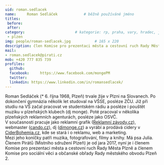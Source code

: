 ```yaml
---
uid: roman.sedlacek
name:     Roman Sedláček      		# běžně používáné jméno
titles:
 before: 
 after: 
category:                 		# kategorie: rp, praha, vary, hradec, jmk, senat
 - plzen
img: people/roman-sedlacek.jpg           # 165 x 220
description: člen Komise pro prezentaci města a cestovní ruch Rady Města Plzně, člen Komise pro sociální věci a občanské obřady Rady městského obvodu Plzeň 2, člen MS Plzeň
mail:
- roman.sedlacek@pirati.cz
mob: +420 777 835 739
profiles:
  github:
  facebook:		https://www.facebook.com/mongePM		
  twitter:
  linkedin: https://www.linkedin.com/in/romansedlacek/
---
```


Roman Sedláček (* 6. října 1968, Plzeň) trvale žije v Plzni na Slovanech. Po dokončení gymnázia několik let studoval na VŠSE, posléze ZČU. Již při studiu na VŠ začal pracovat ve studentském rádiu a posléze i pouštět muziku v plzeňských klubech (dj monge). Poté pracoval v několika plzeňských reklamních agenturách, posléze jako OSVČ.  
V současnosti pracuje jako reklamní grafik (<a  target="_blank" href="http://reklamnizavody.cz">Reklamní závody.cz</a>), webmaster (<a target="_blank" href="http://cando.cz">cando.cz</a>), dj (<a target="_blank" href="djmonge.cz">djmonge.cz</a>) a vyrábí a prodává cidery v <a  target="_blank" href="CiderBohemia.cz">CiderBohemia.cz</a>, kde se stará i o reklamu, web a marketing.  
Mezi jeho koníčky patří muzika, fotografování, filmy a knihy. Má psa Julia.  
Členem Pirátů (Místního sdružení Plzeň) je od jara 2017, nyní je i členem Komise pro prezentaci města a cestovní ruch Rady Města Plzně a členem Komise pro sociální věci a občanské obřady Rady městského obvodu Plzeň 2.
